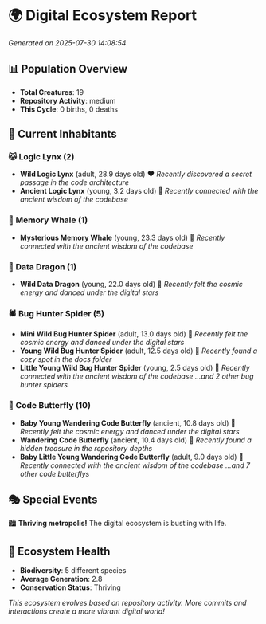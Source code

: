 # 🌍 Digital Ecosystem Report
*Generated on 2025-07-30 14:08:54*

## 📊 Population Overview
- **Total Creatures**: 19
- **Repository Activity**: medium
- **This Cycle**: 0 births, 0 deaths

## 👥 Current Inhabitants

### 🐱 Logic Lynx (2)
- **Wild Logic Lynx** (adult, 28.9 days old) ❤️
  *Recently discovered a secret passage in the code architecture*
- **Ancient Logic Lynx** (young, 3.2 days old) 💚
  *Recently connected with the ancient wisdom of the codebase*

### 🐋 Memory Whale (1)
- **Mysterious Memory Whale** (young, 23.3 days old) 💛
  *Recently connected with the ancient wisdom of the codebase*

### 🐉 Data Dragon (1)
- **Wild Data Dragon** (young, 22.0 days old) 💚
  *Recently felt the cosmic energy and danced under the digital stars*

### 🕷️ Bug Hunter Spider (5)
- **Mini Wild Bug Hunter Spider** (adult, 13.0 days old) 💚
  *Recently felt the cosmic energy and danced under the digital stars*
- **Young Wild Bug Hunter Spider** (adult, 12.5 days old) 💚
  *Recently found a cozy spot in the docs folder*
- **Little Young Wild Bug Hunter Spider** (young, 2.5 days old) 💚
  *Recently connected with the ancient wisdom of the codebase*
  *...and 2 other bug hunter spiders*

### 🦋 Code Butterfly (10)
- **Baby Young Wandering Code Butterfly** (ancient, 10.8 days old) 💛
  *Recently felt the cosmic energy and danced under the digital stars*
- **Wandering Code Butterfly** (ancient, 10.4 days old) 💛
  *Recently found a hidden treasure in the repository depths*
- **Baby Little Young Wandering Code Butterfly** (adult, 9.0 days old) 💛
  *Recently connected with the ancient wisdom of the codebase*
  *...and 7 other code butterflys*

## 🎭 Special Events

🏙️ **Thriving metropolis!** The digital ecosystem is bustling with life.

## 🔬 Ecosystem Health
- **Biodiversity**: 5 different species
- **Average Generation**: 2.8
- **Conservation Status**: Thriving

*This ecosystem evolves based on repository activity. More commits and interactions create a more vibrant digital world!*